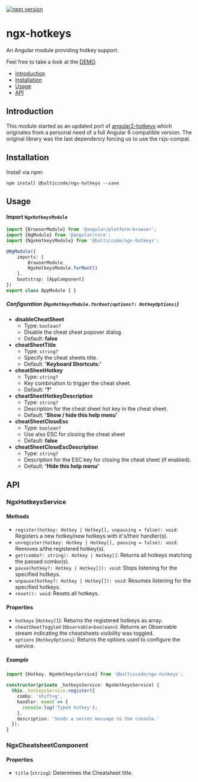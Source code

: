[![npm version](https://img.shields.io/npm/v/@balticcode/ngx-hotkeys.svg)](https://www.npmjs.com/package/@balticcode/ngx-hotkeys)
# ngx-hotkeys

An Angular module providing hotkey support.

Feel free to take a look at the [DEMO](https://balticcode.github.io/ngx-hotkeys/).

* [Introduction](#introduction)
* [Installation](#installation)
* [Usage](#usage)
* [API](#api)

## Introduction
This module started as an updated port of [angular2-hotkeys](https://github.com/brtnshrdr/angular2-hotkeys) which originates from a personal need of a full Angular 6 compatible version. The original library was the last dependency forcing us to use the rxjs-compat.

## Installation
Install via npm:
```
npm install @balticcode/ngx-hotkeys --save
```

## Usage

#### Import `NgxHotkeysModule`

```ts
import {BrowserModule} from '@angular/platform-browser';
import {NgModule} from '@angular/core';
import {NgxHotkeysModule} from '@balticcode/ngx-hotkeys';

@NgModule({
    imports: [
        BrowserModule,
        NgxHotkeysModule.forRoot()
    ],
    bootstrap: [AppComponent]
})
export class AppModule { }
```
##### Configuration (`NgxHotkeysModule.forRoot(options?: HotkeyOptions)`)

* __disableCheatSheet__
  * Type: `boolean?`
  * Disable the cheat sheet popover dialog.
  * Default: __false__
* __cheatSheetTitle__
  * Type: `string?`
  * Specify the cheat sheets title.
  * Default: __'Keyboard Shortcuts:'__
* __cheatSheetHotkey__
  * Type: `string?`
  * Key combination to trigger the cheat sheet.
  * Default: __'?'__
* __cheatSheetHotkeyDescription__
  * Type: `string?`
  * Description for the cheat sheet hot key in the cheat sheet.
  * Default: __'Show / hide this help menu'__
* __cheatSheetCloseEsc__
  * Type: `boolean?`
  * Use also ESC for closing the cheat sheet
  * Default: __false__
* __cheatSheetCloseEscDescription__
  * Type: `string?`
  * Description for the ESC key for closing the cheat sheet (if enabled).
  * Default: __'Hide this help menu'__
  
## API

### NgxHotkeysService

#### Methods

- `register(hotkey: Hotkey | Hotkey[], unpausing = false): void`: Registers a new hotkey/new hotkeys with it's/their handler(s).
- `unregister(hotkey: Hotkey | Hotkey[], pausing = false): void`: Removes a/the registered hotkey(s). 
- `get(combo?: string): Hotkey | Hotkey[]`: Returns all hotkeys matching the passed combo(s).
- `pause(hotkey?: Hotkey | Hotkey[]): void`: Stops listening for the specified hotkeys.
- `unpause(hotkey?: Hotkey | Hotkey[]): void`: Resumes listening for the specified hotkeys.
- `reset(): void`: Resets all hotkeys.

#### Properties

- `hotkeys` (`Hotkey[]`): Returns the registered hotkeys as array.
- `cheatSheetToggled` (`Observable<boolean>`): Returns an Observable stream indicating the cheatsheets visibility was toggled.
- `options` (`HotkeyOptions`): Returns the options used to configure the service.

##### Example

```ts
import {Hotkey, NgxHotkeysService} from '@balticcode/ngx-hotkeys';

constructor(private _hotkeysService: NgxHotkeysService) {
  this._hotkeysService.register({
    combo: 'shift+g',
    handler: event => {
      console.log('Typed hotkey');
    },
    description: 'Sends a secret message to the console.'
  });
}
```

### NgxCheatsheetComponent

#### Properties

- `title` (`string`): Determines the Cheatsheet title.
